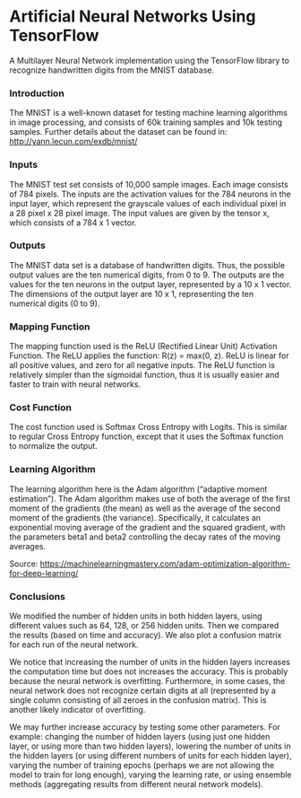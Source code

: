 # Artificial Neural Networks Using TensorFlow
A Multilayer Neural Network implementation using the TensorFlow library to recognize handwritten digits from the MNIST database.

### Introduction

The MNIST is a well-known dataset for testing machine learning algorithms in image processing, and consists of 60k training samples and 10k testing samples. Further details about the dataset can be found in: http://yann.lecun.com/exdb/mnist/

### Inputs
The MNIST test set consists of 10,000 sample images. Each image consists of 784 pixels. The inputs are the activation values for the 784 neurons in the input layer, which represent the grayscale values of each individual pixel in a 28 pixel x 28 pixel image. The input values are given by the tensor x, which consists of a 784 x 1 vector.

### Outputs

The MNIST data set is a database of handwritten digits. Thus, the possible output values are the ten numerical digits, from 0 to 9.
The outputs are the values for the ten neurons in the output layer, represented by a 10 x 1 vector. The dimensions of the output layer are 10 x 1, representing the ten numerical digits (0 to 9). 

### Mapping Function

The mapping function used is the ReLU (Rectified Linear Unit) Activation Function. The ReLU applies the function: R(z) = max(0, z). ReLU is linear for all positive values, and zero for all negative inputs. The ReLU function is relatively simpler than the sigmoidal function, thus it is usually easier and faster to train with neural networks.

### Cost Function

The cost function used is Softmax Cross Entropy with Logits. This is similar to regular Cross Entropy function, except that it uses the Softmax function to normalize the output.

### Learning Algorithm

The learning algorithm here is the Adam algorithm (“adaptive moment estimation”). The Adam algorithm makes use of both the average of the first moment of the gradients (the mean) as well as the average of the second moment of the gradients (the variance). Specifically, it calculates an exponential moving average of the gradient and the squared gradient, with the parameters beta1 and beta2 controlling the decay rates of the moving averages.

Source: https://machinelearningmastery.com/adam-optimization-algorithm-for-deep-learning/

### Conclusions

We modified the number of hidden units in both hidden layers, using different values such as 64, 128, or 256 hidden units. Then we compared the results (based on time and accuracy). We also plot a confusion matrix for each run of the neural network.

We notice that increasing the number of units in the hidden layers increases the computation time but does not increases the accuracy. This is probably because the neural network is overfitting. Furthermore, in some cases, the neural network does not recognize certain digits at all (represented by a single column consisting of all zeroes in the confusion matrix). This is another likely indicator of overfitting.

We may further increase accuracy by testing some other parameters. For example: changing the number of hidden layers (using just one hidden layer, or using more than two hidden layers), lowering the number of units in the hidden layers (or using different numbers of units for each hidden layer), varying the number of training epochs (perhaps we are not allowing the model to train for long enough), varying the learning rate, or using ensemble methods (aggregating results from different neural network models).
